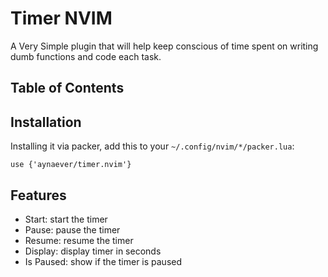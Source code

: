 # Timer NVIM
A Very Simple plugin that will help keep conscious of time spent on writing dumb functions and code each task.

## Table of Contents

## Installation
Installing it via packer, add this to your `~/.config/nvim/*/packer.lua`:  
```
use {'aynaever/timer.nvim'}
```

## Features
- Start: start the timer
- Pause: pause the timer
- Resume: resume the timer
- Display: display timer in seconds
- Is Paused: show if the timer is paused
